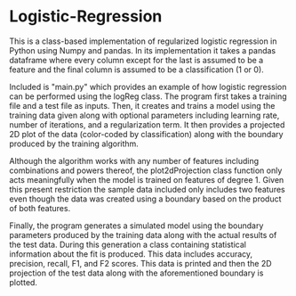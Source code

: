 # Logistic-Regression

  This is a class-based implementation of regularized logistic regression in Python using Numpy and pandas. In its implementation it takes a pandas dataframe where every column except for the last is assumed to be a feature and the final column is assumed to be a classification (1 or 0).
  
  Included is "main.py" which provides an example of how logistic regression can be performed using the logReg class. The program first takes a training file and a test file as inputs. Then, it creates and trains a model using the training data given along with optional parameters including learning rate, number of iterations, and a regularization term. It then provides a projected 2D plot of the data (color-coded by classification) along with the boundary produced by the training algorithm.

  Although the algorithm works with any number of features including combinations and powers thereof, the plot2dProjection class function only acts meaningfully when the model is trained on features of degree 1. Given this present restriction the sample data included only includes two features even though the data was created using a boundary based on the product of both features.

  Finally, the program generates a simulated model using the boundary parameters produced by the training data along with the actual results of the test data. During this generation a class containing statistical information about the fit is produced. This data includes accuracy, precision, recall, F1, and F2 scores. This data is printed and then the 2D projection of the test data along with the aforementioned boundary is plotted. 
